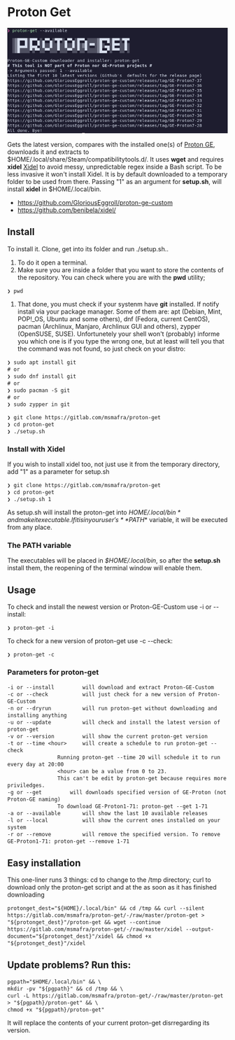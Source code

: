 # Proton Get

![Proton GE Custom download tool](images/proton-get.png)

Gets the latest version, compares with the installed one(s) of [Proton GE](https://github.com/GloriousEggroll/proton-ge-custom), downloads it and extracts to $HOME/.local/share/Steam/compatibilitytools.d/. It uses __wget__ and requires __xidel__ [Xidel](https://github.com/benibela/xidel/) to avoid messy, unpredictable regex inside a Bash script. To be less invasive it won't install Xidel. It is by default downloaded to a temporary folder to be used from there. Passing "1" as an argument for __setup.sh__, will install __xidel__ in $HOME/.local/bin.

- https://github.com/GloriousEggroll/proton-ge-custom
- https://github.com/benibela/xidel/


## Install
To install it. Clone, get into its folder and run ./setup.sh..
1. To do it open a terminal.
1. Make sure you are inside a folder that you want to store the contents of the repository. You can check where you are with the __pwd__ utility;
```
❯ pwd
```
1. That done, you must check if your systenm have __git__ installed. If notify install via your package manager. Some of them are: apt (Debian, Mint, POP!_OS, Ubuntu and some others), dnf (Fedora, current CentOS), pacman (Archlinux, Manjaro, Archlinux GUI and others), zypper (OpenSUSE, SUSE). Unfortunetely your shell won't (probably) informe you which one is if you type the wrong one, but at least will tell you that the command was not found, so just check on your distro:
```
❯ sudo apt install git
# or
❯ sudo dnf install git
# or
❯ sudo pacman -S git
# or
❯ sudo zypper in git
```
```
❯ git clone https://gitlab.com/msmafra/proton-get
❯ cd proton-get
❯ ./setup.sh
```

### Install with Xidel
If you wish to install xidel too, not just use it from the temporary directory, add "1" as a parameter for setup.sh

```
❯ git clone https://gitlab.com/msmafra/proton-get
❯ cd proton-get
❯ ./setup.sh 1
```

As setup.sh will install the proton-get into *$HOME/.local/bin* and make it executable. If it is in your user's **$PATH** variable, it will be executed from any place.

### The PATH variable
The executables will be placed in *$HOME/.local/bin*, so after the **setup.sh** install them, the reopening of the terminal window will enable them.

## Usage
To check and install the newest version or Proton-GE-Custom use -i or --install:
```
❯ proton-get -i
```
To check for a new version of proton-get use -c --check:

```
❯ proton-get -c
```

### Parameters for proton-get
```
-i or --install			will download and extract Proton-GE-Custom
-c or --check			will just check for a new version of Proton-GE-Custom
-n or --dryrun			will run proton-get without downloading and installing anything
-u or --update			will check and install the latest version of proton-get
-v or --version			will show the current proton-get version
-t or --time <hour>		will create a schedule to run proton-get --check
				Running proton-get --time 20 will schedule it to run every day at 20:00
				<hour> can be a value from 0 to 23.
				This can't be edit by proton-get because requires more priviledges.
-g or --get			will downloads specified version of GE-Proton (not Proton-GE naming)
				To download GE-Proton1-71: proton-get --get 1-71
-a or --available		will show the last 10 available releases
-l or --local			will show the current ones installed on your system
-r or --remove			will remove the specified version. To remove GE-Proton1-71: proton-get --remove 1-71
```
## Easy installation
This one-liner runs 3 things: cd to change to the /tmp directory; curl to download only the proton-get script and at the as soon as it has finished downloading
```
protonget_dest="${HOME}/.local/bin" && cd /tmp && curl --silent https://gitlab.com/msmafra/proton-get/-/raw/master/proton-get > "${protonget_dest}"/proton-get && wget --continue https://gitlab.com/msmafra/proton-get/-/raw/master/xidel --output-document="${protonget_dest}"/xidel && chmod +x "${protonget_dest}"/xidel
```

## Update problems? Run this:
```
pgpath="$HOME/.local/bin" && \
mkdir -pv "${pgpath}" && cd /tmp && \
curl -L https://gitlab.com/msmafra/proton-get/-/raw/master/proton-get > "${pgpath}/proton-get" && \
chmod +x "${pgpath}/proton-get"

```

It will replace the contents of your current proton-get disrregarding its version.